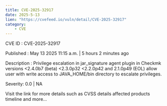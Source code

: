 ```yaml
---
title: CVE-2025-32917
date: 2025-5-13
lien: "https://cvefeed.io/vuln/detail/CVE-2025-32917"
category:
    - CVE
---
```


CVE ID : CVE-2025-32917

Published :  May 13
2025
11:15 a.m. | 5 hours
2 minutes ago

Description : Privilege escalation in jar_signature agent plugin in Checkmk versions <2.4.0b7 (beta)
<2.3.0p32
<2.2.0p42
and 2.1.0p49 (EOL) allow user with write access to JAVA_HOME/bin directory to escalate privileges.

Severity: 0.0 | NA

Visit the link for more details
such as CVSS details
affected products
timeline
and more...

